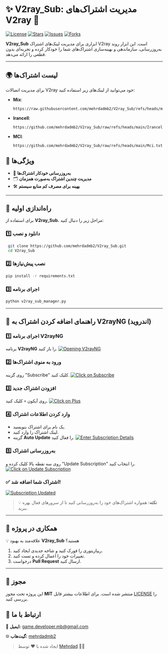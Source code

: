 # ✨ V2ray_Sub: مدیریت اشتراک‌های V2ray 🔗

[![License](https://img.shields.io/github/license/mehrdadmb2/V2ray_Sub?style=flat-square)](LICENSE)
[![Stars](https://img.shields.io/github/stars/mehrdadmb2/V2ray_Sub?style=flat-square)](https://github.com/mehrdadmb2/V2ray_Sub/stargazers)
[![Issues](https://img.shields.io/github/issues/mehrdadmb2/V2ray_Sub?style=flat-square)](https://github.com/mehrdadmb2/V2ray_Sub/issues)
[![Forks](https://img.shields.io/github/forks/mehrdadmb2/V2ray_Sub?style=flat-square)](https://github.com/mehrdadmb2/V2ray_Sub/network/members)

**V2ray_Sub** ابزاری برای مدیریت لینک‌های اشتراک V2ray است. این ابزار روند به‌روزرسانی، سازماندهی و بهینه‌سازی اشتراک‌های شما را خودکار کرده و تجربه‌ای بدون قطعی را ارائه می‌دهد.

---

## 🌍 لیست اشتراک‌ها

برای مدیریت اتصالات V2ray خود می‌توانید از لینک‌های زیر استفاده کنید:

- **Mix**:
  ```
  https://raw.githubusercontent.com/mehrdadmb2/V2ray_Sub/refs/heads/main/Mix.txt
  ```
- **Irancell**:
  ```
  https://github.com/mehrdadmb2/V2ray_Sub/raw/refs/heads/main/Irancell.txt
  ```
- **MCI**:
  ```
  https://github.com/mehrdadmb2/V2ray_Sub/raw/refs/heads/main/Mci.txt
  ```

## 📌 ویژگی‌ها

- 🔄 **به‌روزرسانی خودکار اشتراک‌ها**
- 🗂 **مدیریت چندین اشتراک به‌صورت همزمان**
- 🛠 **بهینه برای مصرف کم منابع سیستم**

---

## 🚀 راه‌اندازی اولیه

برای استفاده از **V2ray_Sub**، مراحل زیر را دنبال کنید:

### 1️⃣ دانلود و نصب 
```bash
 git clone https://github.com/mehrdadmb2/V2ray_Sub.git
 cd V2ray_Sub
```

### 2️⃣ نصب پیش‌نیازها
```bash
pip install -r requirements.txt
```

### 3️⃣ اجرای برنامه
```bash
python v2ray_sub_manager.py
```

---

## 📲 راهنمای اضافه کردن اشتراک به V2rayNG (اندروید)

### 1️⃣ **اجرای برنامه V2rayNG**
برنامه **V2rayNG** را باز کنید.
[![Opening V2rayNG](Pic/Screenshot_2025-02-27-14-41-55-096_com.v2ray.ang-edit.jpg)](Pic/Screenshot_2025-02-27-14-41-55-096_com.v2ray.ang.jpg)

### 2️⃣ **ورود به منوی اشتراک‌ها**
روی گزینه "Subscribe" کلیک کنید.
[![Click on Subscribe](Pic/Screenshot_2025-02-27-14-42-51-665_com.v2ray.ang-edit.jpg)](Pic/Screenshot_2025-02-27-14-42-51-665_com.v2ray.ang.jpg)

### 3️⃣ **افزودن اشتراک جدید**
روی آیکون `+` کلیک کنید.
[![Click on Plus](Pic/Screenshot_2025-02-27-14-43-25-782_com.v2ray.ang-edit.jpg)](Pic/Screenshot_2025-02-27-14-43-25-782_com.v2ray.ang.jpg)

### 4️⃣ **وارد کردن اطلاعات اشتراک**
- یک نام برای اشتراک بنویسید.
- لینک اشتراک را وارد کنید.
- گزینه **Auto Update** را فعال کنید.
[![Enter Subscription Details](Pic/Screenshot_2025-02-27-14-44-08-341_com.v2ray.ang-edit.jpg)](Pic/Screenshot_2025-02-27-14-44-08-341_com.v2ray.ang.jpg)

### 5️⃣ **به‌روزرسانی اشتراک**
روی سه نقطه بالا کلیک کرده و "Update Subscription" را انتخاب کنید.
[![Click on Update Subscription](Pic/Screenshot_2025-02-27-14-46-29-900_com.v2ray.ang-edit.jpg)](Pic/Screenshot_2025-02-27-14-46-29-900_com.v2ray.ang.jpg)

### ✅ **اشتراک شما اضافه شد!**
[![Subscription Updated](Pic/Screenshot_2025-02-27-14-46-54-915_com.v2ray.ang-edit.jpg)](Pic/Screenshot_2025-02-27-14-46-54-915_com.v2ray.ang.jpg)

> 💡 **نکته:** همواره اشتراک‌های خود را به‌روزرسانی کنید تا از سرورهای فعال بهره ببرید.

---

## 🤝 همکاری در پروژه

💡 علاقه‌مند به بهبود **V2ray_Sub** هستید؟
1. ریپازیتوری را فورک کنید و شاخه جدیدی ایجاد کنید.
2. تغییرات خود را اعمال کرده و تست کنید.
3. درخواست **Pull Request** ارسال کنید.

---

## 📝 مجوز

این پروژه تحت مجوز **MIT** منتشر شده است. برای اطلاعات بیشتر فایل [LICENSE](LICENSE) را بررسی کنید.

## 📩 ارتباط با ما

📧 **ایمیل:** [game.developer.mb@gmail.com](mailto:game.developer.mb@gmail.com)

🌐 **گیت‌هاب:** [mehrdadmb2](https://github.com/mehrdadmb2)

> ایجاد شده با ❤️ توسط [Mehrdad](https://github.com/mehrdadmb2) 👨‍💻
